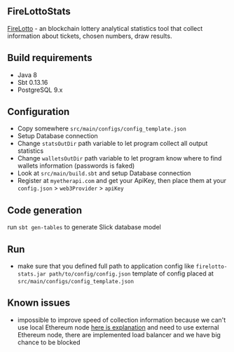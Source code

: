 ## FireLottoStats
[FireLotto](https://firelotto.com) - an blockchain lottery analytical statistics tool that collect information about tickets, chosen numbers, draw results.

## Build requirements
- Java 8
- Sbt 0.13.16
- PostgreSQL 9.x

## Configuration
- Copy somewhere `src/main/configs/config_template.json`
- Setup Database connection
- Change `statsOutDir` path variable to let program collect all output statistics
- Change `walletsOutDir` path variable to let program know where to find wallets information (passwords is faked)
- Look at `src/main/build.sbt` and setup Database connection
- Register at `myetherapi.com` and get your ApiKey, then place them at your `config.json` > `web3Provider` > `apiKey`

## Code generation
run `sbt gen-tables` to generate Slick database model

## Run
- make sure that you defined full path to application config like `firelotto-stats.jar path/to/config/config.json` template of config placed at `src/main/configs/config_template.json`

## Known issues
- impossible to improve speed of collection information because we can't use local Ethereum node [here is explanation](https://github.com/ethereum/go-ethereum/issues/16309) and need to use external Ethereum node, there are implemented load balancer and we have big chance to be blocked
